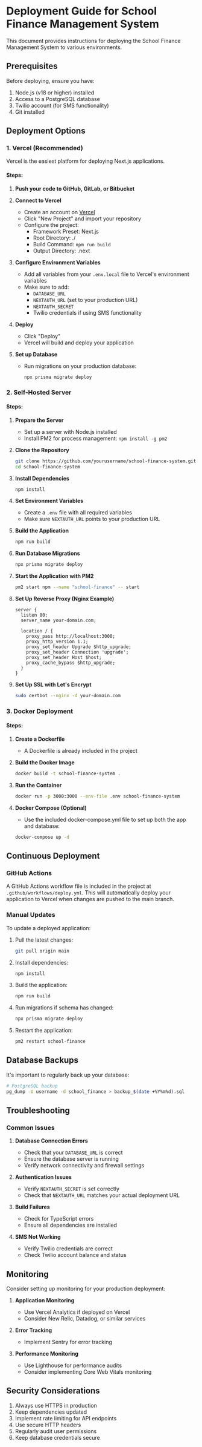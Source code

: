 # Deployment Guide for School Finance Management System

This document provides instructions for deploying the School Finance Management System to various environments.

## Prerequisites

Before deploying, ensure you have:

1. Node.js (v18 or higher) installed
2. Access to a PostgreSQL database
3. Twilio account (for SMS functionality)
4. Git installed

## Deployment Options

### 1. Vercel (Recommended)

Vercel is the easiest platform for deploying Next.js applications.

#### Steps:

1. **Push your code to GitHub, GitLab, or Bitbucket**

2. **Connect to Vercel**
   - Create an account on [Vercel](https://vercel.com)
   - Click "New Project" and import your repository
   - Configure the project:
     - Framework Preset: Next.js
     - Root Directory: ./
     - Build Command: `npm run build`
     - Output Directory: .next

3. **Configure Environment Variables**
   - Add all variables from your `.env.local` file to Vercel's environment variables
   - Make sure to add:
     - `DATABASE_URL`
     - `NEXTAUTH_URL` (set to your production URL)
     - `NEXTAUTH_SECRET`
     - Twilio credentials if using SMS functionality

4. **Deploy**
   - Click "Deploy"
   - Vercel will build and deploy your application

5. **Set up Database**
   - Run migrations on your production database:
     ```
     npx prisma migrate deploy
     ```

### 2. Self-Hosted Server

#### Steps:

1. **Prepare the Server**
   - Set up a server with Node.js installed
   - Install PM2 for process management: `npm install -g pm2`

2. **Clone the Repository**
   ```bash
   git clone https://github.com/yourusername/school-finance-system.git
   cd school-finance-system
   ```

3. **Install Dependencies**
   ```bash
   npm install
   ```

4. **Set Environment Variables**
   - Create a `.env` file with all required variables
   - Make sure `NEXTAUTH_URL` points to your production URL

5. **Build the Application**
   ```bash
   npm run build
   ```

6. **Run Database Migrations**
   ```bash
   npx prisma migrate deploy
   ```

7. **Start the Application with PM2**
   ```bash
   pm2 start npm --name "school-finance" -- start
   ```

8. **Set Up Reverse Proxy (Nginx Example)**
   ```nginx
   server {
     listen 80;
     server_name your-domain.com;

     location / {
       proxy_pass http://localhost:3000;
       proxy_http_version 1.1;
       proxy_set_header Upgrade $http_upgrade;
       proxy_set_header Connection 'upgrade';
       proxy_set_header Host $host;
       proxy_cache_bypass $http_upgrade;
     }
   }
   ```

9. **Set Up SSL with Let's Encrypt**
   ```bash
   sudo certbot --nginx -d your-domain.com
   ```

### 3. Docker Deployment

#### Steps:

1. **Create a Dockerfile**
   - A Dockerfile is already included in the project

2. **Build the Docker Image**
   ```bash
   docker build -t school-finance-system .
   ```

3. **Run the Container**
   ```bash
   docker run -p 3000:3000 --env-file .env school-finance-system
   ```

4. **Docker Compose (Optional)**
   - Use the included docker-compose.yml file to set up both the app and database:
   ```bash
   docker-compose up -d
   ```

## Continuous Deployment

### GitHub Actions

A GitHub Actions workflow file is included in the project at `.github/workflows/deploy.yml`. This will automatically deploy your application to Vercel when changes are pushed to the main branch.

### Manual Updates

To update a deployed application:

1. Pull the latest changes:
   ```bash
   git pull origin main
   ```

2. Install dependencies:
   ```bash
   npm install
   ```

3. Build the application:
   ```bash
   npm run build
   ```

4. Run migrations if schema has changed:
   ```bash
   npx prisma migrate deploy
   ```

5. Restart the application:
   ```bash
   pm2 restart school-finance
   ```

## Database Backups

It's important to regularly back up your database:

```bash
# PostgreSQL backup
pg_dump -U username -d school_finance > backup_$(date +%Y%m%d).sql
```

## Troubleshooting

### Common Issues

1. **Database Connection Errors**
   - Check that your `DATABASE_URL` is correct
   - Ensure the database server is running
   - Verify network connectivity and firewall settings

2. **Authentication Issues**
   - Verify `NEXTAUTH_SECRET` is set correctly
   - Check that `NEXTAUTH_URL` matches your actual deployment URL

3. **Build Failures**
   - Check for TypeScript errors
   - Ensure all dependencies are installed

4. **SMS Not Working**
   - Verify Twilio credentials are correct
   - Check Twilio account balance and status

## Monitoring

Consider setting up monitoring for your production deployment:

1. **Application Monitoring**
   - Use Vercel Analytics if deployed on Vercel
   - Consider New Relic, Datadog, or similar services

2. **Error Tracking**
   - Implement Sentry for error tracking

3. **Performance Monitoring**
   - Use Lighthouse for performance audits
   - Consider implementing Core Web Vitals monitoring

## Security Considerations

1. Always use HTTPS in production
2. Keep dependencies updated
3. Implement rate limiting for API endpoints
4. Use secure HTTP headers
5. Regularly audit user permissions
6. Keep database credentials secure
